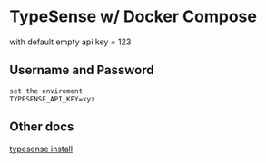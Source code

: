# TypeSense w/ Docker Compose

with default empty api key = 123

## Username and Password

```
set the enviroment 
TYPESENSE_API_KEY=xyz
```

## Other docs

[typesense install](https://typesense.org/docs/0.21.0/guide/install-typesense.html#%F0%9F%8E%AC-start)
